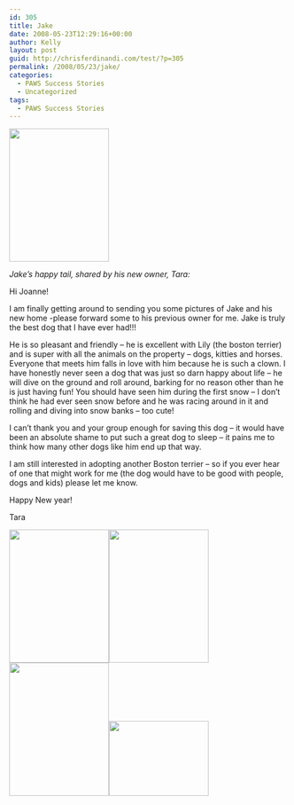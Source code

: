 ```yaml
---
id: 305
title: Jake
date: 2008-05-23T12:29:16+00:00
author: Kelly
layout: post
guid: http://chrisferdinandi.com/test/?p=305
permalink: /2008/05/23/jake/
categories:
  - PAWS Success Stories
  - Uncategorized
tags:
  - PAWS Success Stories
---
```

<img src="https://pawsnewengland.com/wp-content/uploads/2008/05/image02.jpg" alt="" title="image02" width="180" height="240" class="alignleft size-full wp-image-686" />

_Jake&#8217;s happy tail, shared by his new owner, Tara:_

Hi Joanne!

I am finally getting around to sending you some pictures of Jake and his new home -please forward some to his previous owner for me. Jake is truly the best dog that I have ever had!!!

He is so pleasant and friendly &#8211; he is excellent with Lily (the boston terrier) and is super with all the animals on the property &#8211; dogs, kitties and horses. Everyone that meets him falls in love with him because he is such a clown. I have honestly never seen a dog that was just so darn happy about life &#8211; he will dive on the ground and roll around, barking for no reason other than he is just having fun! You should have seen him during the first snow &#8211; I don&#8217;t think he had ever seen snow before and he was racing around in it and rolling and diving into snow banks &#8211; too cute!

I can&#8217;t thank you and your group enough for saving this dog &#8211; it would have been an absolute shame to put such a great dog to sleep &#8211; it pains me to think how many other dogs like him end up that way.

I am still interested in adopting another Boston terrier &#8211; so if you ever hear of one that might work for me (the dog would have to be good with people, dogs and kids) please let me know.

Happy New year!

Tara

<img src="https://pawsnewengland.com/wp-content/uploads/2008/05/image01.jpg" alt="" title="image01" width="180" height="240" class="alignleft size-full wp-image-687" /><img src="https://pawsnewengland.com/wp-content/uploads/2008/05/image04.jpg" alt="" title="image04" width="180" height="240" class="alignleft size-full wp-image-688" /><img src="https://pawsnewengland.com/wp-content/uploads/2008/05/image05.jpg" alt="" title="image05" width="180" height="240" class="alignleft size-full wp-image-689" /><img src="https://pawsnewengland.com/wp-content/uploads/2008/05/image03.jpg" alt="" title="image03" width="180" height="135" class="alignleft size-full wp-image-690" />

<div class="clear">
</div>